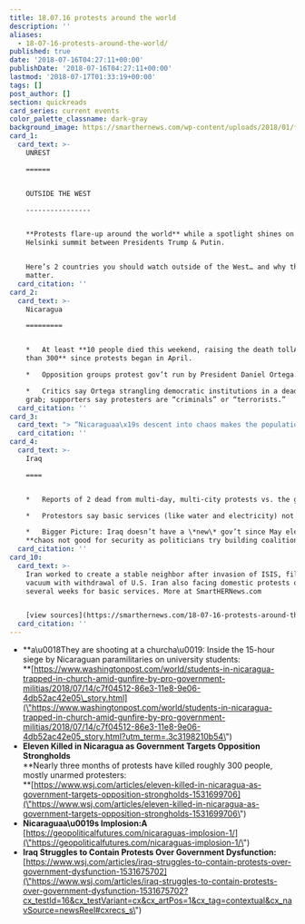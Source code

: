 ```yaml
---
title: 18.07.16 protests around the world
description: ''
aliases:
  - 18-07-16-protests-around-the-world/
published: true
date: '2018-07-16T04:27:11+00:00'
publishDate: '2018-07-16T04:27:11+00:00'
lastmod: '2018-07-17T01:33:19+00:00'
tags: []
post_author: []
section: quickreads
card_series: current events
color_palette_classname: dark-gray
background_image: https://smarthernews.com/wp-content/uploads/2018/01/fire-scaled.jpg
card_1:
  card_text: >-
    UNREST

    ======


    OUTSIDE THE WEST

    ----------------


    **Protests flare-up around the world** while a spotlight shines on the
    Helsinki summit between Presidents Trump & Putin.


    Here’s 2 countries you should watch outside of the West… and why they
    matter.
  card_citation: ''
card_2:
  card_text: >-
    Nicaragua

    =========


    *   At least **10 people died this weekend, raising the death tollA to more
    than 300** since protests began in April.

    *   Opposition groups protest gov’t run by President Daniel Ortega.

    *   Critics say Ortega strangling democratic institutions in a deadly power
    grab; supporters say protesters are “criminals” or “terrorists.”
  card_citation: ''
card_3:
  card_text: "> “Nicaraguaa\x19s descent into chaos makes the population vulnerable to lawlessness, particularly gang activity and drug trafficking, and encourages mass migration.”\n> \n> Senior Analyst Allison Fedirka, Geopolitical Futures, who underscores instability In Nicaragua can put more pressure on neighboring unstable states, with larger migration flows to America."
  card_citation: ''
card_4:
  card_text: >-
    Iraq

    ====


    *   Reports of 2 dead from multi-day, multi-city protests vs. the gov’t.

    *   Protestors say basic services (like water and electricity) not provided.

    *   Bigger Picture: Iraq doesn’t have a \*new\* gov’t since May election;A
    **chaos not good for security as politicians try building coalition gov’t.**
  card_citation: ''
card_10:
  card_text: >-
    Iran worked to create a stable neighbor after invasion of ISIS, filling a
    vacuum with withdrawal of U.S. Iran also facing domestic protests over last
    several weeks for basic services. More at SmartHERNews.com


    [view sources](https://smarthernews.com/18-07-16-protests-around-the-world/)
  card_citation: ''
---
```

*   **a\\u0018They are shooting at a churcha\\u0019: Inside the 15-hour siege by Nicaraguan paramilitaries on university students:  
    **[https://www.washingtonpost.com/world/students-in-nicaragua-trapped-in-church-amid-gunfire-by-pro-government-militias/2018/07/14/c7f04512-86e3-11e8-9e06-4db52ac42e05\_story.html](\"https://www.washingtonpost.com/world/students-in-nicaragua-trapped-in-church-amid-gunfire-by-pro-government-militias/2018/07/14/c7f04512-86e3-11e8-9e06-4db52ac42e05_story.html?utm_term=.3c3198210b54\")
*   **Eleven Killed in Nicaragua as Government Targets Opposition Strongholds**  
    **Nearly three months of protests have killed roughly 300 people, mostly unarmed protesters:  
    **[https://www.wsj.com/articles/eleven-killed-in-nicaragua-as-government-targets-opposition-strongholds-1531699706](\"https://www.wsj.com/articles/eleven-killed-in-nicaragua-as-government-targets-opposition-strongholds-1531699706\")
*   **Nicaraguaa\\u0019s Implosion:A**  
    [https://geopoliticalfutures.com/nicaraguas-implosion-1/](\"https://geopoliticalfutures.com/nicaraguas-implosion-1/\")
*   **Iraq Struggles to Contain Protests Over Government Dysfunction:**  
    [https://www.wsj.com/articles/iraq-struggles-to-contain-protests-over-government-dysfunction-1531675702](\"https://www.wsj.com/articles/iraq-struggles-to-contain-protests-over-government-dysfunction-1531675702?cx_testId=16&cx_testVariant=cx&cx_artPos=1&cx_tag=contextual&cx_navSource=newsReel#cxrecs_s\")
